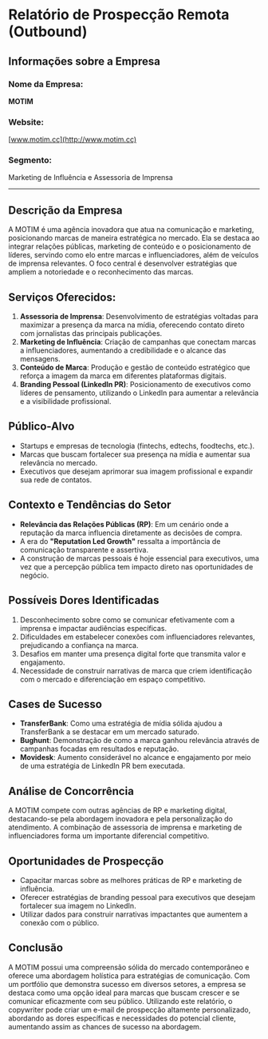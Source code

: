 # Relatório de Prospecção Remota (Outbound)

## Informações sobre a Empresa

### Nome da Empresa: 
**MOTIM**

### Website:
[www.motim.cc](http://www.motim.cc)

### Segmento:
Marketing de Influência e Assessoria de Imprensa

---

## Descrição da Empresa
A MOTIM é uma agência inovadora que atua na comunicação e marketing, posicionando marcas de maneira estratégica no mercado. Ela se destaca ao integrar relações públicas, marketing de conteúdo e o posicionamento de líderes, servindo como elo entre marcas e influenciadores, além de veículos de imprensa relevantes. O foco central é desenvolver estratégias que ampliem a notoriedade e o reconhecimento das marcas.

## Serviços Oferecidos:
1. **Assessoria de Imprensa**: Desenvolvimento de estratégias voltadas para maximizar a presença da marca na mídia, oferecendo contato direto com jornalistas das principais publicações.
2. **Marketing de Influência**: Criação de campanhas que conectam marcas a influenciadores, aumentando a credibilidade e o alcance das mensagens.
3. **Conteúdo de Marca**: Produção e gestão de conteúdo estratégico que reforça a imagem da marca em diferentes plataformas digitais.
4. **Branding Pessoal (LinkedIn PR)**: Posicionamento de executivos como líderes de pensamento, utilizando o LinkedIn para aumentar a relevância e a visibilidade profissional.

## Público-Alvo
- Startups e empresas de tecnologia (fintechs, edtechs, foodtechs, etc.).
- Marcas que buscam fortalecer sua presença na mídia e aumentar sua relevância no mercado.
- Executivos que desejam aprimorar sua imagem profissional e expandir sua rede de contatos.

## Contexto e Tendências do Setor
- **Relevância das Relações Públicas (RP)**: Em um cenário onde a reputação da marca influencia diretamente as decisões de compra.
- A era do **"Reputation Led Growth"** ressalta a importância de comunicação transparente e assertiva.
- A construção de marcas pessoais é hoje essencial para executivos, uma vez que a percepção pública tem impacto direto nas oportunidades de negócio.

## Possíveis Dores Identificadas
1. Desconhecimento sobre como se comunicar efetivamente com a imprensa e impactar audiências específicas.
2. Dificuldades em estabelecer conexões com influenciadores relevantes, prejudicando a confiança na marca.
3. Desafios em manter uma presença digital forte que transmita valor e engajamento.
4. Necessidade de construir narrativas de marca que criem identificação com o mercado e diferenciação em espaço competitivo.

## Cases de Sucesso
- **TransferBank**: Como uma estratégia de mídia sólida ajudou a TransferBank a se destacar em um mercado saturado.
- **Bughunt**: Demonstração de como a marca ganhou relevância através de campanhas focadas em resultados e reputação.
- **Movidesk**: Aumento considerável no alcance e engajamento por meio de uma estratégia de LinkedIn PR bem executada.

## Análise de Concorrência
A MOTIM compete com outras agências de RP e marketing digital, destacando-se pela abordagem inovadora e pela personalização do atendimento. A combinação de assessoria de imprensa e marketing de influenciadores forma um importante diferencial competitivo.

## Oportunidades de Prospecção
- Capacitar marcas sobre as melhores práticas de RP e marketing de influência.
- Oferecer estratégias de branding pessoal para executivos que desejam fortalecer sua imagem no LinkedIn.
- Utilizar dados para construir narrativas impactantes que aumentem a conexão com o público.

## Conclusão
A MOTIM possui uma compreensão sólida do mercado contemporâneo e oferece uma abordagem holística para estratégias de comunicação. Com um portfólio que demonstra sucesso em diversos setores, a empresa se destaca como uma opção ideal para marcas que buscam crescer e se comunicar eficazmente com seu público. Utilizando este relatório, o copywriter pode criar um e-mail de prospecção altamente personalizado, abordando as dores específicas e necessidades do potencial cliente, aumentando assim as chances de sucesso na abordagem.